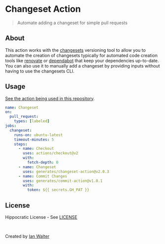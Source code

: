 # Changeset Action
> Automate adding a changeset for simple pull requests

## About

This action works with the [changesets][changesetsUrl] versioning tool to allow
you to automate the creation of changesets typically for automated code creation
tools like [renovate][renovateUrl] or [dependabot][dependabotUrl] that keep your
dependencies up-to-date. You can also use it to manually add a changeset by
providing inputs without having to use the changesets CLI.

## Usage

[See the action being used in this repository][workflowUrl].

```yml
name: Changeset
on:
  pull_request:
    types: [labeled]
jobs:
  changeset:
    runs-on: ubuntu-latest
    timeout-minutes: 5
    steps:
      - name: Checkout
        uses: actions/checkout@v2
        with:
          fetch-depth: 0
      - name: Changeset
        uses: generates/changeset-action@v2.0.3
      - name: Commit Changes
        uses: generates/commit-action@v1.0.1
        with:
          token: ${{ secrets.GH_PAT }}
```

## License

Hippocratic License - See [LICENSE][licenseUrl]

&nbsp;

Created by [Ian Walter](https://ianwalter.dev)

[changesetsUrl]: https://github.com/atlassian/changesets
[renovateUrl]: https://renovatebot.com
[dependabotUrl]: https://dependabot.com/
[workflowUrl]: https://github.com/generates/changeset-action/blob/main/.github/workflows/changeset.yml
[licenseUrl]: https://github.com/generates/changeset-action/blob/main/LICENSE
